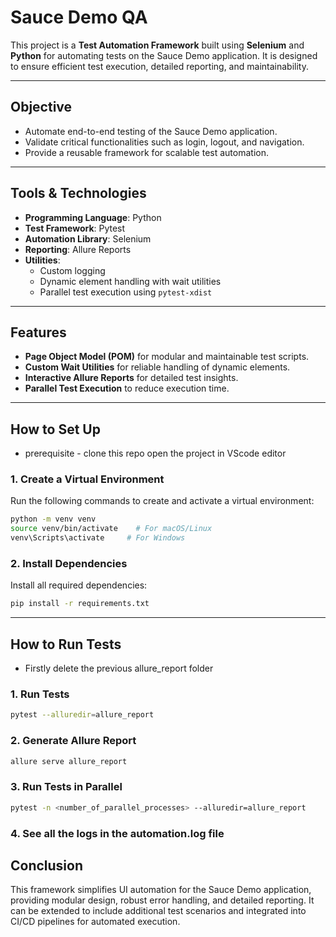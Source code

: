 # Sauce Demo QA

This project is a **Test Automation Framework** built using **Selenium** and **Python** for automating tests on the Sauce Demo application. It is designed to ensure efficient test execution, detailed reporting, and maintainability.

---

## Objective

- Automate end-to-end testing of the Sauce Demo application.
- Validate critical functionalities such as login, logout, and navigation.
- Provide a reusable framework for scalable test automation.

---

## Tools & Technologies

- **Programming Language**: Python
- **Test Framework**: Pytest
- **Automation Library**: Selenium
- **Reporting**: Allure Reports
- **Utilities**:
  - Custom logging
  - Dynamic element handling with wait utilities
  - Parallel test execution using `pytest-xdist`

---

## Features

- **Page Object Model (POM)** for modular and maintainable test scripts.
- **Custom Wait Utilities** for reliable handling of dynamic elements.
- **Interactive Allure Reports** for detailed test insights.
- **Parallel Test Execution** to reduce execution time.

---

## How to Set Up

- prerequisite - clone this repo open the project in VScode editor

### 1. Create a Virtual Environment

Run the following commands to create and activate a virtual environment:

```bash
python -m venv venv
source venv/bin/activate    # For macOS/Linux
venv\Scripts\activate     # For Windows
```

### 2. Install Dependencies

Install all required dependencies:

```bash
pip install -r requirements.txt
```

---

## How to Run Tests

- Firstly delete the previous allure_report folder 

### 1. Run Tests

```bash
pytest --alluredir=allure_report
```

### 2. Generate Allure Report

```bash
allure serve allure_report
```

### 3. Run Tests in Parallel

```bash
pytest -n <number_of_parallel_processes> --alluredir=allure_report
```

### 4. See all the logs in the automation.log file

## Conclusion

This framework simplifies UI automation for the Sauce Demo application, providing modular design, robust error handling, and detailed reporting. It can be extended to include additional test scenarios and integrated into CI/CD pipelines for automated execution.
